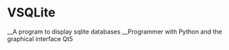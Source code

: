 # VSQLite




__A program to display sqlite databases
__Programmer with Python and the graphical interface Qt5
